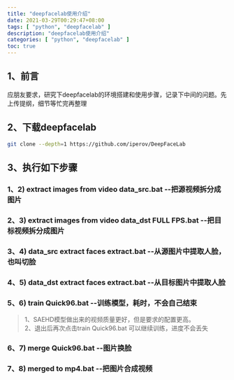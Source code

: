 ```yaml
---
title: "deepfacelab使用介绍"
date: 2021-03-29T00:29:47+08:00
tags: [ "python", "deepfacelab" ]
description: "deepfacelab使用介绍"
categories: [ "python", "deepfacelab" ]
toc: true
---
```


## 1、前言
应朋友要求，研究下deepfacelab的环境搭建和使用步骤，记录下中间的问题。先上传提纲，细节等忙完再整理

## 2、下载deepfacelab
```bash
git clone --depth=1 https://github.com/iperov/DeepFaceLab
```

## 3、执行如下步骤
### 1、2) extract images from video data_src.bat           --把源视频拆分成图片
### 2、3) extract images from video data_dst FULL FPS.bat  --把目标视频拆分成图片
### 3、4) data_src extract faces extract.bat               --从源图片中提取人脸，也叫切脸
### 4、5) data_dst extract faces extract.bat               --从目标图片中提取人脸
### 5、6) train Quick96.bat                                --训练模型，耗时，不会自己结束
>1、SAEHD模型做出来的视频质量更好，但是要求的配置更高。  
>2、退出后再次点击train Quick96.bat 可以继续训练，进度不会丢失
### 6、7) merge Quick96.bat                                --图片换脸
### 7、8) merged to mp4.bat                                --把图片合成视频